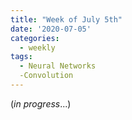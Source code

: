 ```yaml
---
title: "Week of July 5th"
date: '2020-07-05'
categories:
  - weekly
tags:
  - Neural Networks
  -Convolution
---
```


(*in progress*...)